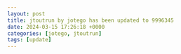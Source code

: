 ```yaml
---
layout: post
title: jtoutrun by jotego has been updated to 9996345
date: 2024-03-15 17:26:18 +0000
categories: [jotego, jtoutrun]
tags: [update]
---
```


